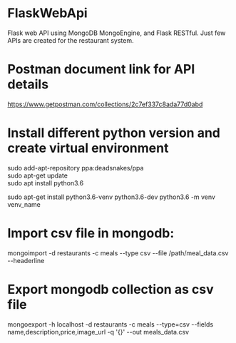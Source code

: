 # FlaskWebApi
Flask web API using MongoDB MongoEngine, and Flask RESTful.
Just few APIs are created for the restaurant system.

# Postman document link for API details
https://www.getpostman.com/collections/2c7ef337c8ada77d0abd

# Install different python version and create virtual environment

sudo add-apt-repository ppa:deadsnakes/ppa   
sudo apt-get update   
sudo apt install python3.6

sudo apt-get install python3.6-venv 
python3.6-dev python3.6 -m venv venv_name

# Import csv file in mongodb:
mongoimport -d restaurants -c meals --type csv --file /path/meal_data.csv --headerline

# Export mongodb collection as csv file
mongoexport -h localhost -d restaurants -c meals --type=csv --fields name,description,price,image_url -q '{}' --out meals_data.csv

  


